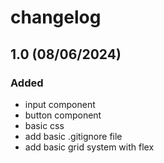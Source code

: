 # changelog

## 1.0 (08/06/2024)

### Added

- input component
- button component
- basic css
- add basic .gitignore file
- add basic grid system with flex
